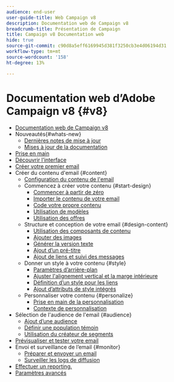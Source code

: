 ```yaml
---
audience: end-user
user-guide-title: Web Campaign v8
description: Documentation web de Campaign v8
breadcrumb-title: Présentation de Campaign
title: Campaign v8 Documentation web
hide: true
source-git-commit: c90d8a5eff6169945d381f3250cb3e4d06194d31
workflow-type: tm+mt
source-wordcount: '158'
ht-degree: 13%

---
```



# Documentation web d’Adobe Campaign v8 {#v8}

+ [Documentation web de Campaign v8](campaign-web-home.md)
+ Nouveautés{#whats-new}
   + [Dernières notes de mise à jour](rn/release-notes.md)
   + [Mises à jour de la documentation](rn/documentation-updates.md)
+ [Prise en main](get-started/get-started.md)
+ [Découvrir l’interface](get-started/user-interface.md)
+ [Créer votre premier email](email/create-email.md)
+ Créer du contenu d&#39;email {#content}
   + [Configuration du contenu de l&#39;email](content/edit-content.md)
   + Commencez à créer votre contenu {#start-design}
      + [Commencer à partir de zéro ](content/create-email-content.md)
      + [Importer le contenu de votre email](content/existing-content.md)
      + [Code votre propre contenu](content/code-content.md)
      + [Utilisation de modèles](content/email-templates.md)
      + [Utilisation des offres](content/offers.md)
   + Structure et conception de votre email {#design-content}
      + [Utilisation des composants de contenu](content/content-components.md)
      + [Ajouter des images](content/add-assets.md)
      + [Générer la version texte](content/text-version-email.md)
      + [Ajout d’un pré-titre](content/preheader.md)
      + [Ajout de liens et suivi des messages](content/message-tracking.md)
   + Donner un style à votre contenu {#style}
      + [Paramètres d’arrière-plan](content/backgrounds.md)
      + [Ajuster l&#39;alignement vertical et la marge intérieure](content/adjusting-vertical-alignment-and-padding.md)
      + [Définition d’un style pour les liens](content/styling-links.md)
      + [Ajout d’attributs de style intégrés](content/adding-inline-styling-attributes.md)
   + Personnaliser votre contenu {#personalize}
      + [Prise en main de la personnalisation](personalization/personalize.md)
      + [Contexte de personnalisation](personalization/personalization-contexts.md)
+ Sélection de l&#39;audience de l&#39;email {#audience}
   + [Ajout d’une audience](audience/add-audience.md)
   + [Définir une population témoin](audience/control-group.md)
   + [Utilisation du créateur de segments](audience/segment-builder.md)
+ [Prévisualiser et tester votre email](preview-test/preview-test.md)
+ Envoi et surveillance de l’email {#monitor}
   + [Préparer et envoyer un email](monitor/prepare-send.md)
   + [Surveiller les logs de diffusion](monitor/delivery-logs.md)
+ [Effectuer un reporting.](reporting/reports.md)
+ [Paramètres avancés](advanced-settings/delivery-settings.md)